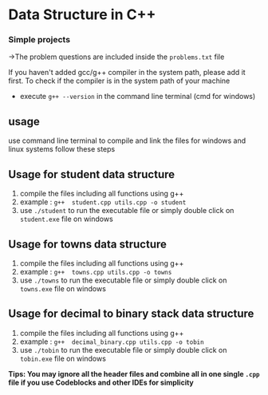 # Data Structure in C++
### Simple projects

->The problem questions are included inside the ```problems.txt``` file

If you haven't added gcc/g++ compiler in the system path, please add it first. To check if the compiler is in the system path of your machine 
- execute ```g++ --version``` in the command line terminal (cmd for windows)


## usage
use command line terminal to compile and link the files
for windows and linux systems follow these steps

## Usage for student data structure
1. compile the files including all functions using g++
2. example : ```g++  student.cpp utils.cpp -o student ```
3. use   ``` ./student ``` to run the executable file or simply double click on ```student.exe``` file on windows

## Usage for towns data structure
1. compile the files including all functions using g++
2. example : ```g++  towns.cpp utils.cpp -o towns ```
3. use   ``` ./towns ``` to run the executable file  or simply double click on ```towns.exe``` file on windows

## Usage for decimal to binary stack data structure
1. compile the files including all functions using g++
2. example : ```g++  decimal_binary.cpp utils.cpp -o tobin ```
3. use   ``` ./tobin ``` to run the executable file  or simply double click on ```tobin.exe``` file on windows

<b>Tips: You may ignore all the header files and combine all in one single ```.cpp``` file if you use Codeblocks and other IDEs for simplicity </b>
